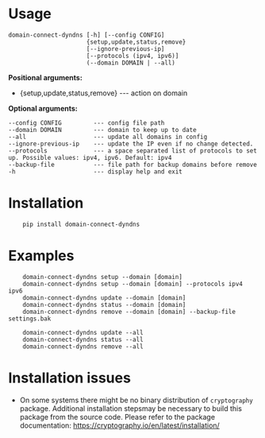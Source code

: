 Usage
=====

```
domain-connect-dyndns [-h] [--config CONFIG]
                      {setup,update,status,remove}
                      [--ignore-previous-ip]
                      [--protocols (ipv4, ipv6)] 
                      (--domain DOMAIN | --all)
```

**Positional arguments:**

- {setup,update,status,remove} --- action on domain

**Optional arguments:**

```
--config CONFIG         --- config file path
--domain DOMAIN         --- domain to keep up to date
--all                   --- update all domains in config
--ignore-previous-ip    --- update the IP even if no change detected.
--protocols             --- a space separated list of protocols to set up. Possible values: ipv4, ipv6. Default: ipv4
--backup-file           --- file path for backup domains before remove
-h                      --- display help and exit
```


Installation
============

```   
    pip install domain-connect-dyndns
```

Examples
========
```
    domain-connect-dyndns setup --domain [domain]
    domain-connect-dyndns setup --domain [domain] --protocols ipv4 ipv6
    domain-connect-dyndns update --domain [domain]
    domain-connect-dyndns status --domain [domain]
    domain-connect-dyndns remove --domain [domain] --backup-file settings.bak
    
    domain-connect-dyndns update --all
    domain-connect-dyndns status --all
    domain-connect-dyndns remove --all
```

Installation issues
===================

- On some systems there might be no binary distribution of `cryptography` package. Additional installation stepsmay be necessary to build this package from the source code. Please refer to the package documentation: https://cryptography.io/en/latest/installation/
